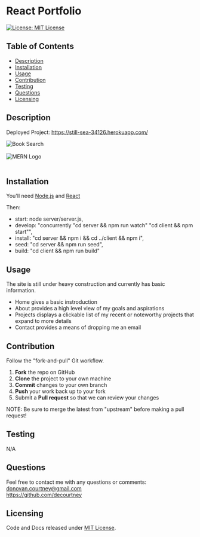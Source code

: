 # React Portfolio

[![License: MIT License](https://img.shields.io/badge/License-MIT-blue.svg)](https://choosealicense.com/licenses/mit/)
  
## Table of Contents

* [Description](#description)
* [Installation](#installation)
* [Usage](#usage)
* [Contribution](#contribution)
* [Testing](#testing)
* [Questions](#questions)
* [Licensing](#licensing)

## Description



Deployed Project: https://still-sea-34126.herokuapp.com/
   
<img src="./assets/booksearch_ss.png" target="_blank" alt="Book Search" style="max-width: 384px; display: block;" /><br>
<img src="./assets/mern-stack.png" target="_blank" alt="MERN Logo" style="max-width: 384px; display: block;" /><br>

## Installation

You'll need [Node.js](https://nodejs.org/) and [React](https://www.npmjs.com/package/react)

Then:
-  start:   node server/server.js,
-  develop: "concurrently \"cd server && npm run watch\" \"cd client && npm start\"",
-  install: "cd server && npm i && cd ../client && npm i",
-  seed:    "cd server && npm run seed",
-  build:   "cd client && npm run build"


## Usage

The site is still under heavy construction and currently has basic information.
- Home gives a basic instroduction
- About provides a high level view of my goals and aspirations
- Projects displays a clickable list of my recent or noteworthy projects that expand to more details
- Contact provides a means of dropping me an email


## Contribution

Follow the "fork-and-pull" Git workflow.

  1. **Fork** the repo on GitHub
  2. **Clone** the project to your own machine
  3. **Commit** changes to your own branch
  4. **Push** your work back up to your fork
  5. Submit a **Pull request** so that we can review your changes

NOTE: Be sure to merge the latest from "upstream" before making a pull request!

## Testing
  
N/A

## Questions

Feel free to contact me with any questions or comments:  
<donovan.courtney@gmail.com>  
<https://github.com/decourtney>

## Licensing

Code and Docs released under [MIT License](https://choosealicense.com/licenses/mit/).
